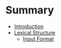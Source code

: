 # Summary

- [Introduction](./introduction.md)
- [Lexical Structure](./lexical-structure.md)
    - [Input Format](./lexical/input-format.md)
